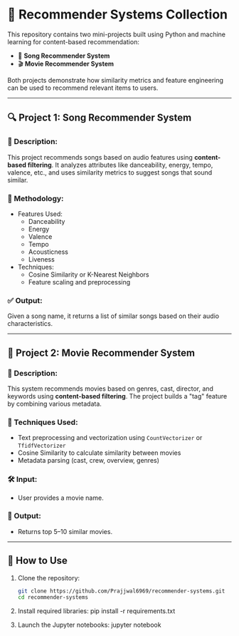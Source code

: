 # 🎯 Recommender Systems Collection

This repository contains two mini-projects built using Python and machine learning for content-based recommendation:

- 🎵 **Song Recommender System**
- 🎬 **Movie Recommender System**

Both projects demonstrate how similarity metrics and feature engineering can be used to recommend relevant items to users.

---

## 🔍 Project 1: Song Recommender System

### 📌 Description:
This project recommends songs based on audio features using **content-based filtering**. It analyzes attributes like danceability, energy, tempo, valence, etc., and uses similarity metrics to suggest songs that sound similar.

### 🧠 Methodology:
- Features Used:
  - Danceability
  - Energy
  - Valence
  - Tempo
  - Acousticness
  - Liveness
- Techniques:
  - Cosine Similarity or K-Nearest Neighbors
  - Feature scaling and preprocessing

### ✅ Output:
Given a song name, it returns a list of similar songs based on their audio characteristics.

---

## 🎥 Project 2: Movie Recommender System

### 📌 Description:
This system recommends movies based on genres, cast, director, and keywords using **content-based filtering**. The project builds a "tag" feature by combining various metadata.

### 🧠 Techniques Used:
- Text preprocessing and vectorization using `CountVectorizer` or `TfidfVectorizer`
- Cosine Similarity to calculate similarity between movies
- Metadata parsing (cast, crew, overview, genres)

### 🛠️ Input:
- User provides a movie name.

### 🎯 Output:
- Returns top 5–10 similar movies.

---

## 📁 How to Use

1. Clone the repository:
   ```bash
   git clone https://github.com/Prajjwal6969/recommender-systems.git
   cd recommender-systems
2. Install required libraries:
    pip install -r requirements.txt
   
4. Launch the Jupyter notebooks:
    jupyter notebook

